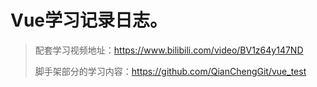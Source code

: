 # Vue学习记录日志。
>配套学习视频地址：https://www.bilibili.com/video/BV1z64y147ND
>
>脚手架部分的学习内容：https://github.com/QianChengGit/vue_test